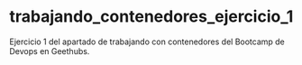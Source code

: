 # trabajando_contenedores_ejercicio_1
Ejercicio 1 del apartado de trabajando con contenedores del Bootcamp de Devops en Geethubs.
